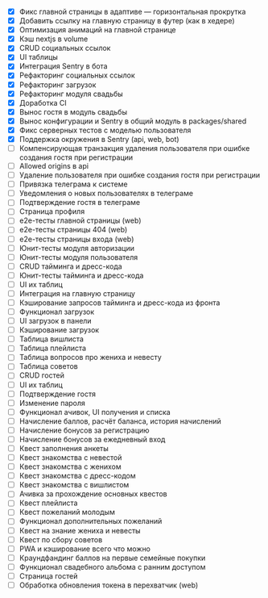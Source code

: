 - [x] Фикс главной страницы в адаптиве — горизонтальная прокрутка
- [x] Добавить ссылку на главную страницу в футер (как в хедере)
- [x] Оптимизация анимаций на главной странице
- [x] Кэш nextjs в volume
- [x] CRUD социальных ссылок
- [x] UI таблицы
- [x] Интеграция Sentry в бота
- [x] Рефакторинг социальных ссылок
- [x] Рефакторинг загрузок
- [x] Рефакторинг модуля свадьбы
- [x] Доработка CI
- [x] Вынос гостя в модуль свадьбы
- [x] Вынос конфигурации и Sentry в общий модуль в packages/shared
- [x] Фикс серверных тестов с моделью пользователя
- [x] Поддержка окружения в Sentry (api, web, bot)
- [ ] Компенсирующая транзакция удаления пользователя при ошибке создания гостя при регистрации
- [ ] Allowed origins в api
- [ ] Удаление пользователя при ошибке создания гостя при регистрации
- [ ] Привязка телеграма к системе
- [ ] Уведомления о новых пользователях в телеграме
- [ ] Подтверждение гостя в телеграме
- [ ] Страница профиля
- [ ] e2e-тесты главной страницы (web)
- [ ] e2e-тесты страницы 404 (web)
- [ ] e2e-тесты страницы входа (web)
- [ ] Юнит-тесты модуля авторизации
- [ ] Юнит-тесты модуля пользователя
- [ ] CRUD тайминга и дресс-кода
- [ ] Юнит-тесты тайминга и дресс-кода
- [ ] UI их таблиц
- [ ] Интеграция на главную страницу
- [ ] Кэширование запросов тайминга и дресс-кода из фронта
- [ ] Функционал загрузок
- [ ] UI загрузок в панели
- [ ] Кэширование загрузок
- [ ] Таблица вишлиста
- [ ] Таблица плейлиста
- [ ] Таблица вопросов про жениха и невесту
- [ ] Таблица советов
- [ ] CRUD гостей
- [ ] UI их таблиц
- [ ] Подтверждение гостя
- [ ] Изменение пароля
- [ ] Функционал ачивок, UI получения и списка
- [ ] Начисление баллов, расчёт баланса, история начислений
- [ ] Начисление бонусов за регистрацию
- [ ] Начисление бонусов за ежедневный вход
- [ ] Квест заполнения анкеты
- [ ] Квест знакомства с невестой
- [ ] Квест знакомства с женихом
- [ ] Квест знакомства с дресс-кодом
- [ ] Квест знакомства с вишлистом
- [ ] Ачивка за прохождение основных квестов
- [ ] Квест плейлиста
- [ ] Квест пожеланий молодым
- [ ] Функционал дополнительных пожеланий
- [ ] Квест на знание жениха и невесты
- [ ] Квест по сбору советов
- [ ] PWA и кэширование всего что можно
- [ ] Краундфандинг баллов на первые семейные покупки
- [ ] Функционал свадебного альбома с ранним доступом
- [ ] Страница гостей
- [ ] Обработка обновления токена в перехватчик (web)
